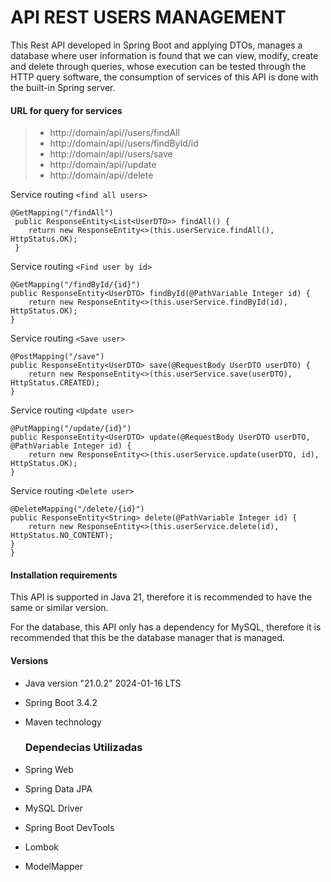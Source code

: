 # API REST USERS MANAGEMENT

This Rest API developed in Spring Boot and applying DTOs, manages a database where user information is found that we can view, modify, create and delete through queries, whose execution can be tested through the HTTP query software, the consumption of services of this API is done with the built-in Spring server.


#### URL for query for services
>
> - http://domain/api//users/findAll
> - http://domain/api//users/findById/id
> - http://domain/api//users/save
> - http://domain/api//update
> - http://domain/api//delete


Service routing `<find all users>`

    
	@GetMapping("/findAll")
     public ResponseEntity<List<UserDTO>> findAll() {
        return new ResponseEntity<>(this.userService.findAll(), HttpStatus.OK);
     }
    

Service routing `<Find user by id>`

    
    @GetMapping("/findById/{id}")
    public ResponseEntity<UserDTO> findById(@PathVariable Integer id) {
        return new ResponseEntity<>(this.userService.findById(id), HttpStatus.OK);
    }
    

Service routing `<Save user>`

    
    @PostMapping("/save")
    public ResponseEntity<UserDTO> save(@RequestBody UserDTO userDTO) {
        return new ResponseEntity<>(this.userService.save(userDTO), HttpStatus.CREATED);
    }
    

Service routing `<Update user>`

    
    @PutMapping("/update/{id}")
    public ResponseEntity<UserDTO> update(@RequestBody UserDTO userDTO, @PathVariable Integer id) {
        return new ResponseEntity<>(this.userService.update(userDTO, id), HttpStatus.OK);
    }
    

Service routing `<Delete user>`

    
    @DeleteMapping("/delete/{id}")
    public ResponseEntity<String> delete(@PathVariable Integer id) {
        return new ResponseEntity<>(this.userService.delete(id), HttpStatus.NO_CONTENT);
    }
    }
    

#### Installation requirements

This API is supported in Java 21, therefore it is recommended to have the same or similar version.

For the database, this API only has a dependency for MySQL, therefore it is recommended that this be the database manager that is managed.

#### Versions
- Java version "21.0.2" 2024-01-16 LTS
- Spring Boot 3.4.2
- Maven technology

  ### Dependecias Utilizadas

- Spring Web
- Spring Data JPA
- MySQL Driver
- Spring Boot DevTools
- Lombok
- ModelMapper
